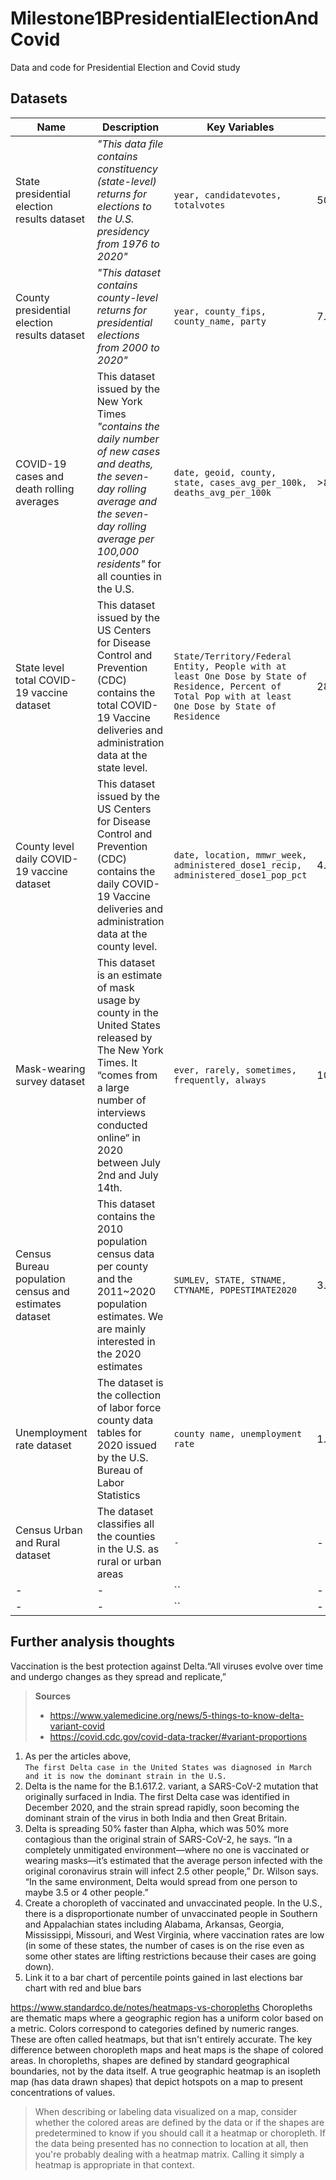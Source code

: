 # Milestone1BPresidentialElectionAndCovid
Data and code for Presidential Election and Covid study

## Datasets

| Name | Description | Key Variables | Size | Shape | Format | Access |
|---|---|---|---|---|---|---|
| State presidential election results dataset | *"This data file contains constituency (state-level) returns for elections to the U.S. presidency from 1976 to 2020"* | `year, candidatevotes, totalvotes` | 500KB | 4287 x 15 | CSV | [Harvard Dataverse website](https://dataverse.harvard.edu/dataset.xhtml?persistentId=doi:10.7910/DVN/42MVDX) |
| County presidential election results dataset | *"This dataset contains county-level returns for presidential elections from 2000 to 2020"* | `year, county_fips, county_name, party` | 7.4MB | 72603 x 12 | CSV | [Harvard Dataverse website](https://dataverse.harvard.edu/dataset.xhtml?persistentId=doi:10.7910/DVN/VOQCHQ) |
| COVID-19 cases and death rolling averages|This dataset issued by the New York Times *"contains the daily number of new cases and deaths, the seven-day rolling average and the seven-day rolling average per 100,000 residents"* for all counties in the U.S. | `date, geoid, county, state, cases_avg_per_100k, deaths_avg_per_100k` | >85MB | >146M x 10 | CSV | [The New York Times GitHub page](https://github.com/nytimes/covid-19-data/tree/master/rolling-averages)|
| State level total COVID-19 vaccine dataset | This dataset issued by the US Centers for Disease Control and Prevention (CDC) contains the total COVID-19 Vaccine deliveries and administration data at the state level.| `State/Territory/Federal Entity, People with at least One Dose by State of Residence, Percent of Total Pop with at least One Dose by State of Residence` | 28KB | 63 x 62 | CSV | [The U.S. Centers for Disease Control website](https://covid.cdc.gov/covid-data-tracker/#vaccinations) |
| County level daily COVID-19 vaccine dataset | This dataset issued by the US Centers for Disease Control and Prevention (CDC) contains the daily COVID-19 Vaccine deliveries and administration data at the county level. | `date, location, mmwr_week, administered_dose1_recip, administered_dose1_pop_pct` | 4.4MB | >14,400 x 69 | CSV | [The U.S. Centers for Disease Control website](https://data.cdc.gov/Vaccinations/COVID-19-Vaccinations-in-the-United-States-Jurisdi/unsk-b7fc) |
| Mask-wearing survey dataset | This dataset is an estimate of mask usage by county in the United States released by The New York Times. It “comes from a large number of interviews conducted online“ in 2020 between July 2nd and July 14th. | `ever, rarely, sometimes, frequently, always` | 109KB | 3143 x 6 | CSV | [The New York Times GitHub page](https://github.com/nytimes/covid-19-data/tree/master/mask-use) |
| Census Bureau population census and estimates dataset | This dataset contains the 2010 population census data per county and the 2011~2020 population estimates. We are mainly interested in the 2020 estimates | `SUMLEV, STATE, STNAME, CTYNAME, POPESTIMATE2020` | 3.7MB | 3195 x 180 | CSV | [U.S. Census Bureau website](https://www.census.gov/programs-surveys/popest/technical-documentation/research/evaluation-estimates/2020-evaluation-estimates/2010s-counties-total.html) |
| Unemployment rate dataset | The dataset is the collection of labor force county data tables for 2020 issued by the U.S. Bureau of Labor Statistics | `county name, unemployment rate` | 1.17MB | 3219 x 9 | XLS | [Bureau of Labor Statistics website](https://www.bls.gov/lau/tables.htm) |
| Census Urban and Rural dataset | The dataset classifies all the counties in the U.S. as rural or urban areas |`-`|-| x | XLS | [U.S. Census Bureau website](https://www.census.gov/programs-surveys/geography/guidance/geo-areas/urban-rural.html) |
|-|-| `` |-| x | CSV | [-]() |
|-|-| `` |-| x | CSV | [-]() |

## Further analysis thoughts

Vaccination is the best protection against Delta.“All viruses evolve over time and undergo changes as they spread and replicate,” 

>**Sources**
> - https://www.yalemedicine.org/news/5-things-to-know-delta-variant-covid
> -    https://covid.cdc.gov/covid-data-tracker/#variant-proportions
   
1. As per the articles above,  
`The first Delta case in the United States was diagnosed in March and it is now the dominant strain in the U.S.`
2. Delta is the name for the B.1.617.2. variant, a SARS-CoV-2 mutation that originally surfaced in India. 
The first Delta case was identified in December 2020, and the strain spread rapidly, 
soon becoming the dominant strain of the virus in both India and then Great Britain. 
3. Delta is spreading 50% faster than Alpha, which was 50% more contagious than the original strain of SARS-CoV-2, he says. “In a completely unmitigated environment—where no one is vaccinated or wearing masks—it’s estimated that the average person infected with the original coronavirus strain will infect 2.5 other people,” Dr. Wilson says. “In the same environment,
 Delta would spread from one person to maybe 3.5 or 4 other people.”
4. Create a choropleth of vaccinated and unvaccinated people.
In the U.S., there is a disproportionate number of unvaccinated people in Southern and Appalachian states including Alabama, 
Arkansas, Georgia, Mississippi, Missouri, and West Virginia, where vaccination rates are low (in some of these states, the number of cases 
is on the rise even as some other states are lifting restrictions because their cases are going down).
5. Link it to a bar chart of percentile points gained in last elections bar chart with red and blue bars

https://www.standardco.de/notes/heatmaps-vs-choropleths
Choropleths are thematic maps where a geographic region has a uniform color based on a metric. Colors correspond to categories defined by numeric ranges. These are often called heatmaps, but that isn't entirely accurate. The key difference between choropleth maps and heat maps is the shape of colored areas. In choropleths, shapes are defined by standard geographical boundaries, not by the data itself. A true geographic heatmap is an isopleth map (has data drawn shapes) 
that depict hotspots on a map to present concentrations of values.

> When describing or labeling data visualized on a map, consider whether the colored areas are defined by the data or if the shapes are predetermined to know if you should call it a heatmap or choropleth. If the data being presented has no connection to location at all, then you're probably dealing with a heatmap matrix. Calling it simply a heatmap is appropriate in that context.
